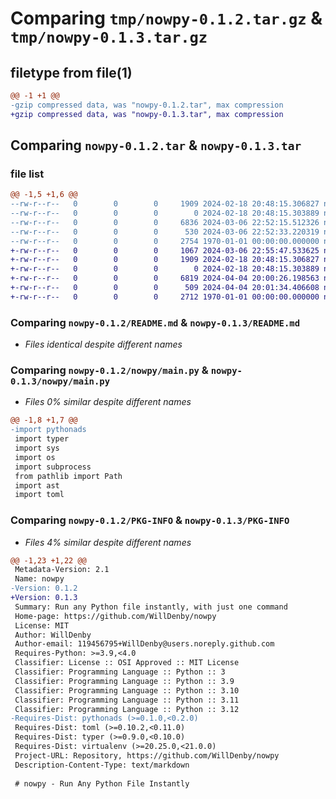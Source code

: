 # Comparing `tmp/nowpy-0.1.2.tar.gz` & `tmp/nowpy-0.1.3.tar.gz`

## filetype from file(1)

```diff
@@ -1 +1 @@
-gzip compressed data, was "nowpy-0.1.2.tar", max compression
+gzip compressed data, was "nowpy-0.1.3.tar", max compression
```

## Comparing `nowpy-0.1.2.tar` & `nowpy-0.1.3.tar`

### file list

```diff
@@ -1,5 +1,6 @@
--rw-r--r--   0        0        0     1909 2024-02-18 20:48:15.306827 nowpy-0.1.2/README.md
--rw-r--r--   0        0        0        0 2024-02-18 20:48:15.303889 nowpy-0.1.2/nowpy/__init__.py
--rw-r--r--   0        0        0     6836 2024-03-06 22:52:15.512326 nowpy-0.1.2/nowpy/main.py
--rw-r--r--   0        0        0      530 2024-03-06 22:52:33.220319 nowpy-0.1.2/pyproject.toml
--rw-r--r--   0        0        0     2754 1970-01-01 00:00:00.000000 nowpy-0.1.2/PKG-INFO
+-rw-r--r--   0        0        0     1067 2024-03-06 22:55:47.533625 nowpy-0.1.3/LICENSE
+-rw-r--r--   0        0        0     1909 2024-02-18 20:48:15.306827 nowpy-0.1.3/README.md
+-rw-r--r--   0        0        0        0 2024-02-18 20:48:15.303889 nowpy-0.1.3/nowpy/__init__.py
+-rw-r--r--   0        0        0     6819 2024-04-04 20:00:26.198563 nowpy-0.1.3/nowpy/main.py
+-rw-r--r--   0        0        0      509 2024-04-04 20:01:34.406608 nowpy-0.1.3/pyproject.toml
+-rw-r--r--   0        0        0     2712 1970-01-01 00:00:00.000000 nowpy-0.1.3/PKG-INFO
```

### Comparing `nowpy-0.1.2/README.md` & `nowpy-0.1.3/README.md`

 * *Files identical despite different names*

### Comparing `nowpy-0.1.2/nowpy/main.py` & `nowpy-0.1.3/nowpy/main.py`

 * *Files 0% similar despite different names*

```diff
@@ -1,8 +1,7 @@
-import pythonads
 import typer
 import sys
 import os
 import subprocess
 from pathlib import Path
 import ast
 import toml
```

### Comparing `nowpy-0.1.2/PKG-INFO` & `nowpy-0.1.3/PKG-INFO`

 * *Files 4% similar despite different names*

```diff
@@ -1,23 +1,22 @@
 Metadata-Version: 2.1
 Name: nowpy
-Version: 0.1.2
+Version: 0.1.3
 Summary: Run any Python file instantly, with just one command
 Home-page: https://github.com/WillDenby/nowpy
 License: MIT
 Author: WillDenby
 Author-email: 119456795+WillDenby@users.noreply.github.com
 Requires-Python: >=3.9,<4.0
 Classifier: License :: OSI Approved :: MIT License
 Classifier: Programming Language :: Python :: 3
 Classifier: Programming Language :: Python :: 3.9
 Classifier: Programming Language :: Python :: 3.10
 Classifier: Programming Language :: Python :: 3.11
 Classifier: Programming Language :: Python :: 3.12
-Requires-Dist: pythonads (>=0.1.0,<0.2.0)
 Requires-Dist: toml (>=0.10.2,<0.11.0)
 Requires-Dist: typer (>=0.9.0,<0.10.0)
 Requires-Dist: virtualenv (>=20.25.0,<21.0.0)
 Project-URL: Repository, https://github.com/WillDenby/nowpy
 Description-Content-Type: text/markdown
 
 # nowpy - Run Any Python File Instantly
```

